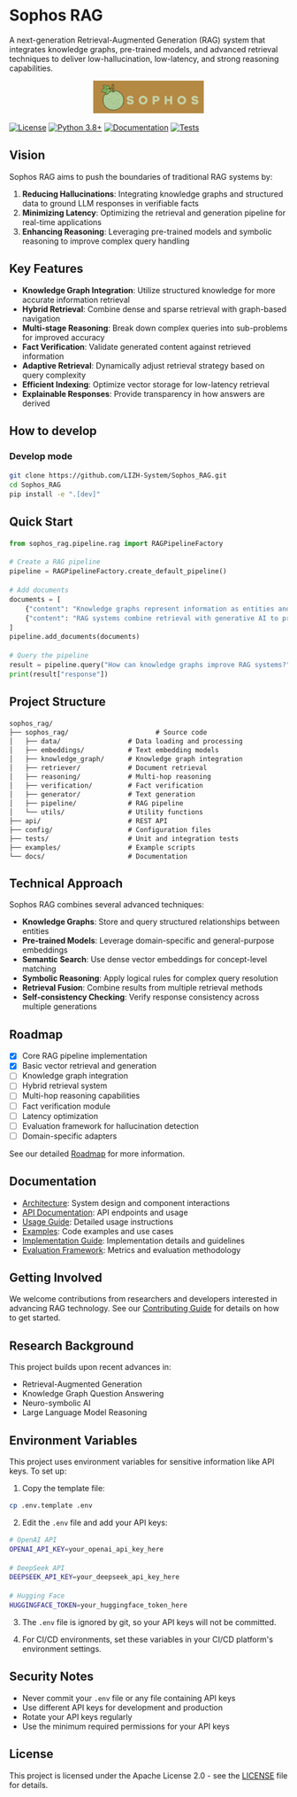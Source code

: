# Sophos RAG

A next-generation Retrieval-Augmented Generation (RAG) system that integrates knowledge graphs, pre-trained models, and advanced retrieval techniques to deliver low-hallucination, low-latency, and strong reasoning capabilities.

<p align="center">
  <img src="assets/logo.png" alt="Sophos RAG Logo" width="200"/>
</p>

[![License](https://img.shields.io/badge/License-Apache%202.0-blue.svg)](LICENSE)
[![Python 3.8+](https://img.shields.io/badge/python-3.8+-blue.svg)](https://www.python.org/downloads/)
[![Documentation](https://img.shields.io/badge/docs-latest-brightgreen.svg)](docs/)
[![Tests](https://github.com/LIZH-System/Sophos_RAG/actions/workflows/python-tests.yml/badge.svg)](https://github.com/LIZH-System/Sophos_RAG/actions/workflows/python-tests.yml)

## Vision

Sophos RAG aims to push the boundaries of traditional RAG systems by:

1. **Reducing Hallucinations**: Integrating knowledge graphs and structured data to ground LLM responses in verifiable facts
2. **Minimizing Latency**: Optimizing the retrieval and generation pipeline for real-time applications
3. **Enhancing Reasoning**: Leveraging pre-trained models and symbolic reasoning to improve complex query handling

## Key Features

- **Knowledge Graph Integration**: Utilize structured knowledge for more accurate information retrieval
- **Hybrid Retrieval**: Combine dense and sparse retrieval with graph-based navigation
- **Multi-stage Reasoning**: Break down complex queries into sub-problems for improved accuracy
- **Fact Verification**: Validate generated content against retrieved information
- **Adaptive Retrieval**: Dynamically adjust retrieval strategy based on query complexity
- **Efficient Indexing**: Optimize vector storage for low-latency retrieval
- **Explainable Responses**: Provide transparency in how answers are derived

## How to develop

### Develop mode

```bash
git clone https://github.com/LIZH-System/Sophos_RAG.git
cd Sophos_RAG
pip install -e ".[dev]"
```

## Quick Start

```python
from sophos_rag.pipeline.rag import RAGPipelineFactory

# Create a RAG pipeline
pipeline = RAGPipelineFactory.create_default_pipeline()

# Add documents
documents = [
    {"content": "Knowledge graphs represent information as entities and relationships.", "source": "kg_intro.txt"},
    {"content": "RAG systems combine retrieval with generative AI to produce factual responses.", "source": "rag_intro.txt"}
]
pipeline.add_documents(documents)

# Query the pipeline
result = pipeline.query("How can knowledge graphs improve RAG systems?")
print(result["response"])
```

## Project Structure

```
sophos_rag/
├── sophos_rag/                      # Source code
│   ├── data/                 # Data loading and processing
│   ├── embeddings/           # Text embedding models
│   ├── knowledge_graph/      # Knowledge graph integration
│   ├── retriever/            # Document retrieval
│   ├── reasoning/            # Multi-hop reasoning
│   ├── verification/         # Fact verification
│   ├── generator/            # Text generation
│   ├── pipeline/             # RAG pipeline
│   └── utils/                # Utility functions
├── api/                      # REST API
├── config/                   # Configuration files
├── tests/                    # Unit and integration tests
├── examples/                 # Example scripts
└── docs/                     # Documentation
```

## Technical Approach

Sophos RAG combines several advanced techniques:

- **Knowledge Graphs**: Store and query structured relationships between entities
- **Pre-trained Models**: Leverage domain-specific and general-purpose embeddings
- **Semantic Search**: Use dense vector embeddings for concept-level matching
- **Symbolic Reasoning**: Apply logical rules for complex query resolution
- **Retrieval Fusion**: Combine results from multiple retrieval methods
- **Self-consistency Checking**: Verify response consistency across multiple generations

## Roadmap

- [x] Core RAG pipeline implementation
- [x] Basic vector retrieval and generation
- [ ] Knowledge graph integration
- [ ] Hybrid retrieval system
- [ ] Multi-hop reasoning capabilities
- [ ] Fact verification module
- [ ] Latency optimization
- [ ] Evaluation framework for hallucination detection
- [ ] Domain-specific adapters

See our detailed [Roadmap](ROADMAP.md) for more information.

## Documentation

- [Architecture](docs/architecture.md): System design and component interactions
- [API Documentation](docs/api.md): API endpoints and usage
- [Usage Guide](docs/usage.md): Detailed usage instructions
- [Examples](EXAMPLES.md): Code examples and use cases
- [Implementation Guide](IMPLEMENTATION.md): Implementation details and guidelines
- [Evaluation Framework](EVALUATION.md): Metrics and evaluation methodology

## Getting Involved

We welcome contributions from researchers and developers interested in advancing RAG technology. See our [Contributing Guide](CONTRIBUTING.md) for details on how to get started.

## Research Background

This project builds upon recent advances in:
- Retrieval-Augmented Generation
- Knowledge Graph Question Answering
- Neuro-symbolic AI
- Large Language Model Reasoning

## Environment Variables

This project uses environment variables for sensitive information like API keys. To set up:

1. Copy the template file:
```bash
cp .env.template .env
```

2. Edit the `.env` file and add your API keys:
```bash
# OpenAI API
OPENAI_API_KEY=your_openai_api_key_here

# DeepSeek API
DEEPSEEK_API_KEY=your_deepseek_api_key_here

# Hugging Face
HUGGINGFACE_TOKEN=your_huggingface_token_here
```

3. The `.env` file is ignored by git, so your API keys will not be committed.

4. For CI/CD environments, set these variables in your CI/CD platform's environment settings.

## Security Notes

- Never commit your `.env` file or any file containing API keys
- Use different API keys for development and production
- Rotate your API keys regularly
- Use the minimum required permissions for your API keys

## License

This project is licensed under the Apache License 2.0 - see the [LICENSE](LICENSE) file for details.
